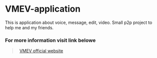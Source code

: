 # VMEV-application
This is application about voice, message, edit, video. Small p2p project to help me and my friends.

### For more information visit link belowe

> &nbsp;
> [VMEV official website](https://vmev.herokuapp.com/)
> &nbsp;